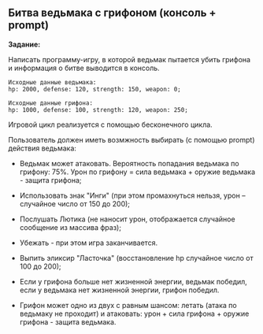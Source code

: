 ## Битва ведьмака с грифоном (консоль + prompt)

**Задание:**

Написать программу-игру, в которой ведьмак пытается убить грифона и информация о битве выводится в консоль.

```
Исходные данные ведьмака: 
hp: 2000, defense: 120, strength: 150, weapon: 0;

Исходные данные грифона:
hp: 1000, defense: 100, strength: 120, weapon: 250;
```

Игровой цикл реализуется с помощью бесконечного цикла.

Пользователь должен иметь возмжность выбирать (с помощью prompt) действия ведьмака:

* Ведьмак может атаковать. Вероятность попадания ведьмака по грифону: 75%. Урон по грифону = сила ведьмака + оружие ведьмака - защита грифона;

* Использовать знак "Инги" (при этом промахнуться нельзя, урон – случайное число от 150 до 200);

* Послушать Лютика (не наносит урон, отображается случайное сообщение из массива фраз); 

* Убежать - при этом игра заканчивается.

* Выпить эликсир "Ласточка" (восстановление hp случайное число от 100 до 200);

* Если у грифона больше нет жизненной энергии, ведьмак победил, если у ведьмака нет жизненной энергии, грифон победил.

* Грифон может одно из двух с равным шансом: летать (атака по ведьмаку не проходит) и атаковать: урон + сила грифона + оружие грифона - защита ведьмака.
